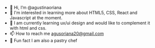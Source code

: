 - 👋 Hi, I’m @agustinaoriana
- 👀 I'm interested in learning more about HTML5, CSS, React and Javascript at the moment.
- 🌱 I am currently learning ux/ui design and would like to complement it with html and css.
- 📫 How to reach me agusoriana20@gmail.com
- 🎂 Fun fact I am also a pastry chef

<!---
agustinaoriana/agustinaoriana is a ✨ special ✨ repository because its `README.md` (this file) appears on your GitHub profile.
You can click the Preview link to take a look at your changes.
--->
